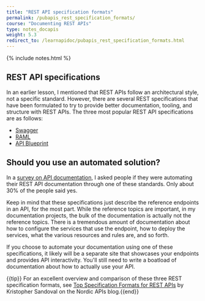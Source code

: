 ```yaml
---
title: "REST API specification formats"
permalink: /pubapis_rest_specification_formats/
course: "Documenting REST APIs"
type: notes_docapis
weight: 5.3
redirect_to: /learnapidoc/pubapis_rest_specification_formats.html
---
```

{% include notes.html %}

## REST API specifications
In an earlier lesson, I mentioned that REST APIs follow an architectural style, not a specific standard. However, there are several REST specifications that have been formulated to try to provide better documentation, tooling, and structure with REST APIs. The three most popular REST API specifications are as follows:

* [Swagger](http://swagger.io/)
* [RAML](http://raml.org/)
* [API Blueprint](https://apiblueprint.org/)

## Should you use an automated solution?

In a [survey on API documentation](http://idratherbewriting.com/2015/01/06/api-doc-survey-automating-rest-api-documentation/), I asked people if they were automating their REST API documentation through one of these standards. Only about 30% of the people said yes.

Keep in mind that these specifications just describe the reference endpoints in an API, for the most part. While the reference topics are important, in my documentation projects, the bulk of the documentation is actually not the reference topics. There is a tremendous amount of documentation about how to configure the services that use the endpoint, how to deploy the services, what the various resources and rules are, and so forth.

If you choose to automate your documentation using one of these specifications, it likely will be a separate site that showcases your endpoints and provides API interactivity. You'll still need to write a boatload of documentation about how to actually use your API.

{{tip}} For an excellent overview and comparison of these three REST specification formats, see <a href="http://nordicapis.com/top-specification-formats-for-rest-apis/">Top Specification Formats for REST APIs</a> by Kristopher Sandoval on the Nordic APIs blog.{{end}}
